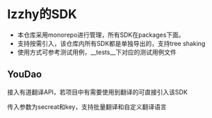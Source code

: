# lzzhy的SDK

* 本仓库采用monorepo进行管理，所有SDK在packages下面。
* 支持按需引入，该仓库内所有SDK都是单独导出的，支持tree shaking
* 使用方式可参考测试用例，__tests__下对应的测试用例文件

## YouDao

接入有道翻译API，若项目中有需要使用到翻译的可直接引入该SDK

传入参数为secreat和key，支持批量翻译和自定义翻译语言
